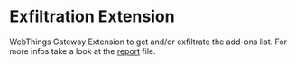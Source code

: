 # Exfiltration Extension
WebThings Gateway Extension to get and/or exfiltrate the add-ons list. For more infos take a look at the [report](REPORT.pdf) file.
